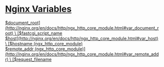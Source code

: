 # [Nginx Variables](http://nginx.org/en/docs/varindex.html)

[$document_root](http://nginx.org/en/docs/http/ngx_http_core_module.html#var_document_root) \
[$fastcgi_script_name](http://nginx.org/en/docs/http/ngx_http_fastcgi_module.html#var_fastcgi_script_name) \
[$host](http://nginx.org/en/docs/http/ngx_http_core_module.html#var_host) \
[$hostname (ngx_http_core_module)](http://nginx.org/en/docs/http/ngx_http_core_module.html#var_hostname) \
[$remote_addr (ngx_http_core_module)](http://nginx.org/en/docs/http/ngx_http_core_module.html#var_remote_addr) \
[$request_filename](http://nginx.org/en/docs/http/ngx_http_core_module.html#var_request_filename)